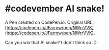 # #codevember AI snake!

A Pen created on CodePen.io. Original URL: [https://codepen.io/JFarrow/pen/NWrrVVK](https://codepen.io/JFarrow/pen/NWrrVVK).

Can you win that AI snake? I don't think so :D
